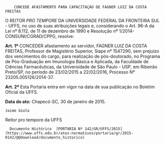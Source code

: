         CONCEDE AFASTAMENTO PARA CAPACITAÇÃO DE FAGNER LUIZ DA COSTA FREITAS  

O REITOR *PRO TEMPORE* DA UNIVERSIDADE FEDERAL DA FRONTEIRA SUL - UFFS, no uso de suas atribuições legais e, considerando o Art. 96-A da Lei nº 8.112, de 11 de dezembro de 1990 e Resolução nº 1/2014-CONSUNI/CGRAD/CPPG, resolve:

 **Art. 1º** CONCEDER afastamento ao servidor, FAGNER LUIZ DA COSTA FREITAS, Professor de Magistério Superior, Siape nº 1547290, sem prejuízo dos vencimentos do cargo, para realização de pós-doutorado, no Programa de Pós-Graduação em Imunologia Básica e Aplicada, da Faculdade de Ciências Farmacêuticas, da Universidade de São Paulo - USP, em Ribeirão Preto/SP, no período de 23/02/2015 a 22/02/2016, Processo Nº 23205.005126/2014-37.

 **Art. 2º** Esta Portaria entra em vigor na data de sua publicação no Boletim Oficial da UFFS.

  

   **Data do ato:** Chapecó-SC, 30 de janeiro de 2015.   
 

    Jaime Giolo   
 Reitor pro tempore da UFFS 

      Documento Histórico  [PORTARIA Nº 142/GR/UFFS/2015](https://www.uffs.edu.br/atos-normativos/portaria/gr/2015-0142/@@download/documento_historico)     
      